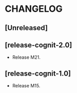 # CHANGELOG

## [Unreleased]

## [release-cognit-2.0]
- Release M21.

## [release-cognit-1.0]
- Release M15.
